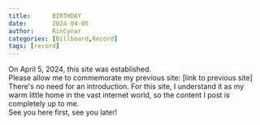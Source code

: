 ```yaml
---
title:      BIRTHDAY
date:       2024-04-05
author:     RinCynar
categories: [Billboard,Record]
tags: [record]
---
```


On April 5, 2024, this site was established.
<br>
Please allow me to commemorate my previous site: [link to previous site]
<br>
There's no need for an introduction. For this site, I understand it as my warm little home in the vast internet world, so the content I post is completely up to me.
<br>
See you here first, see you later!